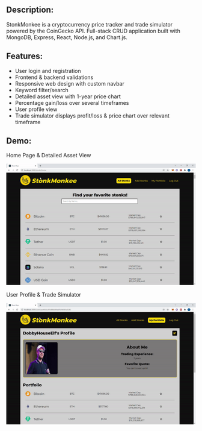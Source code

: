 <h2>Description:</h2>
StonkMonkee is a cryptocurrency price tracker and trade simulator powered by the CoinGecko API. Full-stack CRUD application built with MongoDB, Express, React, Node.js, and Chart.js. 

<h2>Features:</h2>
<ul>
  <li>User login and registration</li>
  <li>Frontend & backend validations</li>
  <li>Responsive web design with custom navbar</li>
  <li>Keyword filter/search</li>
  <li>Detailed asset view with 1-year price chart</li>
  <li>Percentage gain/loss over several timeframes</li>
  <li>User profile view</li>
  <li>Trade simulator displays profit/loss & price chart over relevant timeframe</li>
</ul>

<h2>Demo:</h2>
<p>Home Page & Detailed Asset View</p>
<img src="./stonkmonkee_home.gif" />
<p>User Profile & Trade Simulator</p>
<img src="./stonkmonkee_profile.gif" />


